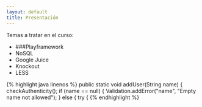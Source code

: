 ```yaml
---
layout: default
title: Presentación
---
```


Temas a tratar en el curso:

* ###Playframework
* NoSQL
* Google Juice
* Knockout
* LESS

{% highlight java linenos %}
public static void addUser(String name) {
	checkAuthenticity();
	if (name == null) {
		Validation.addError("name", "Empty name not allowed");
	} else {
		try {
{% endhighlight %}


